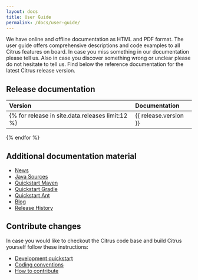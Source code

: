 ```yaml
---
layout: docs
title: User Guide
permalink: /docs/user-guide/
---
```


We have online and offline documentation as HTML and PDF format. The user guide offers comprehensive descriptions and 
code examples to all Citrus features on board. In case you miss something in our documentation please tell us. Also 
in case you discover something wrong or unclear please do not hesitate to tell us. Find below the reference documentation 
for the latest Citrus release version.

## Release documentation

| Version | Documentation |
|:--------|:------|
{% for release in site.data.releases limit:12 %}| {{ release.version }} | [HTML](${context.path}/citrus/reference/{% if release.tag != "latest" %}{{ release.version }}/{% endif %}html/index.html) \| [PDF](${context.path}/citrus/reference/{% if release.tag != "latest" %}{{ release.version }}/{% endif %}pdf/citrus-reference{% if release.tag != "latest" %}-{{ release.version }}{% endif %}.pdf) |
{% endfor %}

## Additional documentation material

- [News](${context.path}/news)
- [Java Sources](http://www.github.com/citrusframework/citrus)
- [Quickstart Maven](${context.path}/docs/setup-maven)
- [Quickstart Gradle](${context.path}/docs/setup-gradle)
- [Quickstart Ant](${context.path}/docs/setup-ant)
- [Blog](https://labs.consol.de/tags/citrus)
- [Release History](${context.path}/docs/history/)


## Contribute changes

In case you would like to checkout the Citrus code base and build Citrus yourself follow these instructions:

- [Development quickstart](${context.path}/docs/development)
- [Coding conventions](${context.path}/docs/conventions)
- [How to contribute](${context.path}/docs/contribute)